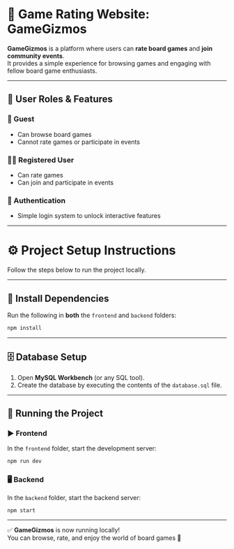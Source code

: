 # 🎲 Game Rating Website: **GameGizmos**

**GameGizmos** is a platform where users can **rate board games** and **join community events**.  
It provides a simple experience for browsing games and engaging with fellow board game enthusiasts.

---

## 👥 User Roles & Features

### 👤 Guest
- Can browse board games
- Cannot rate games or participate in events

### 🧑‍💻 Registered User
- Can rate games
- Can join and participate in events

### 🔐 Authentication
- Simple login system to unlock interactive features

---

# ⚙️ Project Setup Instructions

Follow the steps below to run the project locally.

---

## 📁 Install Dependencies

Run the following in **both** the `frontend` and `backend` folders:

```bash
npm install
```

---

## 🗄️ Database Setup

1. Open **MySQL Workbench** (or any SQL tool).
2. Create the database by executing the contents of the `database.sql` file.

---

## 🚀 Running the Project

### ▶️ Frontend

In the `frontend` folder, start the development server:

```bash
npm run dev
```

### 🖥️ Backend

In the `backend` folder, start the backend server:

```bash
npm start
```

---

✅ **GameGizmos** is now running locally!  
You can browse, rate, and enjoy the world of board games 🎯
